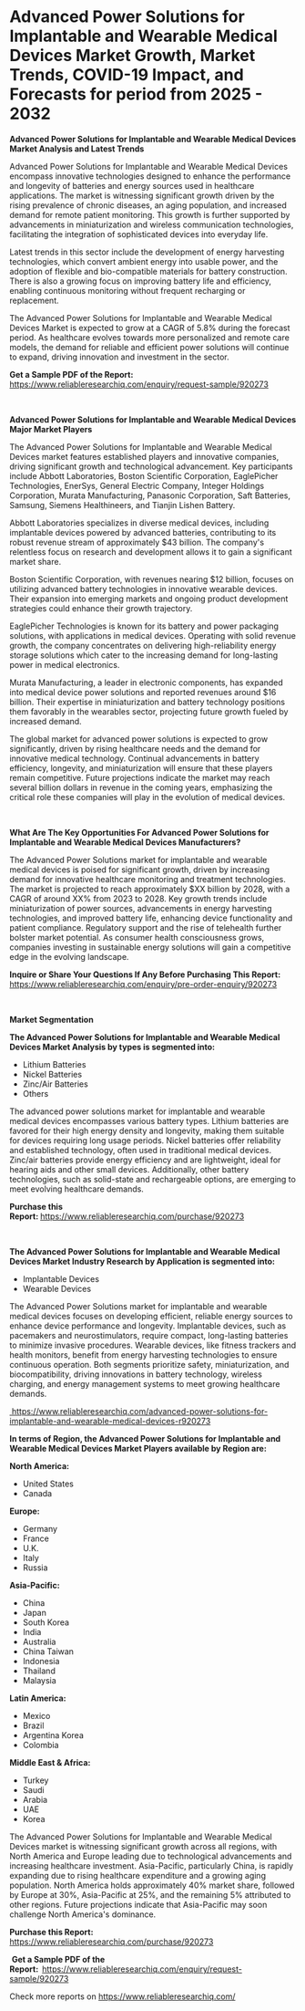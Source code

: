 <p><h1>Advanced Power Solutions for Implantable and Wearable Medical Devices Market Growth, Market Trends, COVID-19 Impact, and Forecasts for period from 2025 - 2032</h1></p><p><strong>Advanced Power Solutions for Implantable and Wearable Medical Devices Market Analysis and Latest Trends</strong></p>
<p><p>Advanced Power Solutions for Implantable and Wearable Medical Devices encompass innovative technologies designed to enhance the performance and longevity of batteries and energy sources used in healthcare applications. The market is witnessing significant growth driven by the rising prevalence of chronic diseases, an aging population, and increased demand for remote patient monitoring. This growth is further supported by advancements in miniaturization and wireless communication technologies, facilitating the integration of sophisticated devices into everyday life.</p><p>Latest trends in this sector include the development of energy harvesting technologies, which convert ambient energy into usable power, and the adoption of flexible and bio-compatible materials for battery construction. There is also a growing focus on improving battery life and efficiency, enabling continuous monitoring without frequent recharging or replacement.</p><p>The Advanced Power Solutions for Implantable and Wearable Medical Devices Market is expected to grow at a CAGR of 5.8% during the forecast period. As healthcare evolves towards more personalized and remote care models, the demand for reliable and efficient power solutions will continue to expand, driving innovation and investment in the sector.</p></p>
<p><strong>Get a Sample PDF of the Report:&nbsp;</strong> <a href="https://www.reliableresearchiq.com/enquiry/request-sample/920273?utm_campaign=3259&utm_medium=2&utm_source=Github&utm_content=ia&utm_term=07032025&utm_id=advanced-power-solutions-for-implantable-and-wearable-medical-devices">https://www.reliableresearchiq.com/enquiry/request-sample/920273</a></p>
<p>&nbsp;</p>
<p><strong>Advanced Power Solutions for Implantable and Wearable Medical Devices Major Market Players</strong></p>
<p><p>The Advanced Power Solutions for Implantable and Wearable Medical Devices market features established players and innovative companies, driving significant growth and technological advancement. Key participants include Abbott Laboratories, Boston Scientific Corporation, EaglePicher Technologies, EnerSys, General Electric Company, Integer Holdings Corporation, Murata Manufacturing, Panasonic Corporation, Saft Batteries, Samsung, Siemens Healthineers, and Tianjin Lishen Battery.</p><p>Abbott Laboratories specializes in diverse medical devices, including implantable devices powered by advanced batteries, contributing to its robust revenue stream of approximately $43 billion. The company's relentless focus on research and development allows it to gain a significant market share.</p><p>Boston Scientific Corporation, with revenues nearing $12 billion, focuses on utilizing advanced battery technologies in innovative wearable devices. Their expansion into emerging markets and ongoing product development strategies could enhance their growth trajectory.</p><p>EaglePicher Technologies is known for its battery and power packaging solutions, with applications in medical devices. Operating with solid revenue growth, the company concentrates on delivering high-reliability energy storage solutions which cater to the increasing demand for long-lasting power in medical electronics.</p><p>Murata Manufacturing, a leader in electronic components, has expanded into medical device power solutions and reported revenues around $16 billion. Their expertise in miniaturization and battery technology positions them favorably in the wearables sector, projecting future growth fueled by increased demand.</p><p>The global market for advanced power solutions is expected to grow significantly, driven by rising healthcare needs and the demand for innovative medical technology. Continual advancements in battery efficiency, longevity, and miniaturization will ensure that these players remain competitive. Future projections indicate the market may reach several billion dollars in revenue in the coming years, emphasizing the critical role these companies will play in the evolution of medical devices.</p></p>
<p>&nbsp;</p>
<p><strong>What Are The Key Opportunities For Advanced Power Solutions for Implantable and Wearable Medical Devices Manufacturers?</strong></p>
<p><p>The Advanced Power Solutions market for implantable and wearable medical devices is poised for significant growth, driven by increasing demand for innovative healthcare monitoring and treatment technologies. The market is projected to reach approximately $XX billion by 2028, with a CAGR of around XX% from 2023 to 2028. Key growth trends include miniaturization of power sources, advancements in energy harvesting technologies, and improved battery life, enhancing device functionality and patient compliance. Regulatory support and the rise of telehealth further bolster market potential. As consumer health consciousness grows, companies investing in sustainable energy solutions will gain a competitive edge in the evolving landscape.</p></p>
<p><strong>Inquire or Share Your Questions If Any Before Purchasing This Report:</strong> <a href="https://www.reliableresearchiq.com/enquiry/pre-order-enquiry/920273?utm_campaign=3259&utm_medium=2&utm_source=Github&utm_content=ia&utm_term=07032025&utm_id=advanced-power-solutions-for-implantable-and-wearable-medical-devices">https://www.reliableresearchiq.com/enquiry/pre-order-enquiry/920273</a></p>
<p>&nbsp;</p>
<p><strong>Market Segmentation</strong></p>
<p><strong>The Advanced Power Solutions for Implantable and Wearable Medical Devices Market Analysis by types is segmented into:</strong></p>
<p><ul><li>Lithium Batteries</li><li>Nickel Batteries</li><li>Zinc/Air Batteries</li><li>Others</li></ul></p>
<p><p>The advanced power solutions market for implantable and wearable medical devices encompasses various battery types. Lithium batteries are favored for their high energy density and longevity, making them suitable for devices requiring long usage periods. Nickel batteries offer reliability and established technology, often used in traditional medical devices. Zinc/air batteries provide energy efficiency and are lightweight, ideal for hearing aids and other small devices. Additionally, other battery technologies, such as solid-state and rechargeable options, are emerging to meet evolving healthcare demands.</p></p>
<p><strong>Purchase this Report:&nbsp;</strong><a href="https://www.reliableresearchiq.com/purchase/920273?utm_campaign=3259&utm_medium=2&utm_source=Github&utm_content=ia&utm_term=07032025&utm_id=advanced-power-solutions-for-implantable-and-wearable-medical-devices">https://www.reliableresearchiq.com/purchase/920273</a></p>
<p>&nbsp;</p>
<p><strong>The Advanced Power Solutions for Implantable and Wearable Medical Devices Market Industry Research by Application is segmented into:</strong></p>
<p><ul><li>Implantable Devices</li><li>Wearable Devices</li></ul></p>
<p><p>The Advanced Power Solutions market for implantable and wearable medical devices focuses on developing efficient, reliable energy sources to enhance device performance and longevity. Implantable devices, such as pacemakers and neurostimulators, require compact, long-lasting batteries to minimize invasive procedures. Wearable devices, like fitness trackers and health monitors, benefit from energy harvesting technologies to ensure continuous operation. Both segments prioritize safety, miniaturization, and biocompatibility, driving innovations in battery technology, wireless charging, and energy management systems to meet growing healthcare demands.</p></p>
<p><a href="https://www.reliableresearchiq.com/advanced-power-solutions-for-implantable-and-wearable-medical-devices-r920273?utm_campaign=3259&utm_medium=2&utm_source=Github&utm_content=ia&utm_term=07032025&utm_id=advanced-power-solutions-for-implantable-and-wearable-medical-devices">&nbsp;https://www.reliableresearchiq.com/advanced-power-solutions-for-implantable-and-wearable-medical-devices-r920273</a></p>
<p><strong>In terms of Region, the Advanced Power Solutions for Implantable and Wearable Medical Devices Market Players available by Region are:</strong></p>
<p>
    <p> <strong> North America: </strong>
        <ul>
            <li>United States</li>
            <li>Canada</li>
        </ul>
        </p> 
    <p> <strong> Europe: </strong>
        <ul>
            <li>Germany</li>
            <li>France</li>
            <li>U.K.</li>
            <li>Italy</li>
            <li>Russia</li>
        </ul>
        </p> 
    <p> <strong> Asia-Pacific: </strong>
        <ul>
            <li>China</li>
            <li>Japan</li>
            <li>South Korea</li>
            <li>India</li>
            <li>Australia</li>
            <li>China Taiwan</li>
            <li>Indonesia</li>
            <li>Thailand</li>
            <li>Malaysia</li>
        </ul>
        </p> 
    <p> <strong> Latin America: </strong>
        <ul>
            <li>Mexico</li>
            <li>Brazil</li>
            <li>Argentina Korea</li>
            <li>Colombia</li>
        </ul>
        </p> 
    <p> <strong> Middle East & Africa: </strong>
        <ul>
            <li>Turkey</li>
            <li>Saudi</li>
            <li>Arabia</li>
            <li>UAE</li>
            <li>Korea</li>
        </ul>
    </p>
    </p>
<p><p>The Advanced Power Solutions for Implantable and Wearable Medical Devices market is witnessing significant growth across all regions, with North America and Europe leading due to technological advancements and increasing healthcare investment. Asia-Pacific, particularly China, is rapidly expanding due to rising healthcare expenditure and a growing aging population. North America holds approximately 40% market share, followed by Europe at 30%, Asia-Pacific at 25%, and the remaining 5% attributed to other regions. Future projections indicate that Asia-Pacific may soon challenge North America's dominance.</p></p>
<p><strong>Purchase this Report: </strong><a href="https://www.reliableresearchiq.com/purchase/920273?utm_campaign=3259&utm_medium=2&utm_source=Github&utm_content=ia&utm_term=07032025&utm_id=advanced-power-solutions-for-implantable-and-wearable-medical-devices">https://www.reliableresearchiq.com/purchase/920273</a></p>
<p>&nbsp;<strong>Get a Sample PDF of the Report:&nbsp;&nbsp;</strong><a href="https://www.reliableresearchiq.com/enquiry/request-sample/920273?utm_campaign=3259&utm_medium=2&utm_source=Github&utm_content=ia&utm_term=07032025&utm_id=advanced-power-solutions-for-implantable-and-wearable-medical-devices">https://www.reliableresearchiq.com/enquiry/request-sample/920273</a></p>
<p><strong></strong></p>
<p>Check more reports on <a href="https://www.reliableresearchiq.com/?utm_campaign=3259&utm_medium=2&utm_source=Github&utm_content=ia&utm_term=07032025&utm_id=advanced-power-solutions-for-implantable-and-wearable-medical-devices">https://www.reliableresearchiq.com/</a></p>